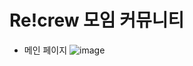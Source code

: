 #  Re!crew 모임 커뮤니티
- 메인 페이지
![image](https://github.com/ljmlmj/group_commuinity/assets/93052864/b2774b85-5b52-470f-99ab-5b2fa5c3d94c)

